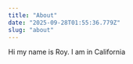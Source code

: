 ```yaml
---
title: "About"
date: "2025-09-28T01:55:36.779Z"
slug: "about"
---
```



Hi my name is Roy. I am in California

